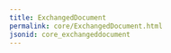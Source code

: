 ```yaml
---
title: ExchangedDocument
permalink: core/ExchangedDocument.html
jsonid: core_exchangeddocument
---
```

